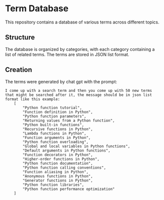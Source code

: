 # Term Database

This repository contains a database of various terms across different topics.
## Structure

The database is organized by categories, with each category containing a list of related terms. The terms are stored in JSON list format.

## Creation
The terms were generated by chat gpt with the prompt:
```
I come up with a search term and then you come up with 50 new terms that might be searched after it, the message should be in json list format like this example:
    [
        "Python function tutorial",
        "Function definition in Python",
        "Python function parameters",
        "Returning values from a Python function",
        "Python built-in functions",
        "Recursive functions in Python",
        "Lambda functions in Python",
        "Function arguments in Python",
        "Python function overloading",
        "Global and local variables in Python functions",
        "Default arguments in Python functions",
        "Function decorators in Python",
        "Higher-order functions in Python",
        "Python function documentation",
        "Python function calling conventions",
        "Function aliasing in Python",
        "Anonymous functions in Python",
        "Generator functions in Python",
        "Python function libraries",
        "Python function performance optimization"
    ]
